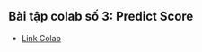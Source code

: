 ## Bài tập colab số 3: Predict Score
- [Link Colab](https://colab.research.google.com/drive/1IEY4fOuTsspDapCMh56wCKWxoCLozu7h?authuser=1)
